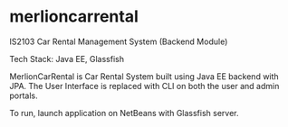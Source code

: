 # merlioncarrental
IS2103 Car Rental Management System (Backend Module)

Tech Stack: Java EE, Glassfish

MerlionCarRental is Car Rental System built using Java EE backend with JPA. The User Interface is replaced with CLI on both the user and admin portals.

To run, launch application on NetBeans with Glassfish server.
